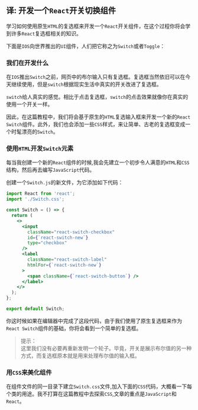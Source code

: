 ## 译: 开发一个`React`开关切换组件
学习如何使用原生`HTML`的复选框来开发一个`React`开关组件，在这个过程你将会学到许多`React`复选框相关的知识。

下面是`IOS`向世界推出的`UI`组件，人们把它称之为`Switch`或者`Toggle`：  

### 我们在开发什么

在`IOS`推出`Switch`之前，网页中的布尔输入只有复选框。复选框当然依旧可以在今天继续使用，但是`switch`根据现实生活中真实的开关改进了复选框。

`switch`给人真实的感觉。相比于点击复选框，`switch`的点击效果就像你在真实的使用一个开关一样。

因此，在这篇教程中，我们将会基于原生的`HTML`复选输入框来开发一个新的`React` `Switch`组件。此外，我们也会添加一些`CSS`样式，来让简单、古老的复选框变成一个时髦漂亮的`Switch`。

### 使用`HTML`开发`Switch`元素
每当我创建一个新的`React`组件的时候,我会先建立一个初步令人满意的`HTML`和`CSS`结构，然后再去编写`JavaScript`代码。

创建一个`Switch.js`的新文件，为它添加如下代码：  
```jsx harmony
import React from 'react';
import './Switch.css';

const Switch = () => {
  return (
    <>
      <input
        className="react-switch-checkbox"
        id={`react-switch-new`}
        type="checkbox"
      />
      <label
        className="react-switch-label"
        htmlFor={`react-switch-new`}
      >
        <span className={`react-switch-button`} />
      </label>
    </>
  );
};

export default Switch;
```

你这时候如果在编辑器中完成了这段代码，由于我们使用了原生复选框来作为`React Switch`组件的基础，你将会看到一个简单的复选框。
> 提示：  
> 这里我们没有必要再重新发明一个轮子。毕竟，开关是展示布尔值的另一种方式，而复选框原本就是用来处理布尔值的输入框。

### 用`CSS`来美化组件
在组件文件的同一目录下建立`Switch.css`文件,加入下面的`CSS`代码，大概看一下每个类的用途。我不打算在这篇教程中去探索`CSS`,文章的重点是`JavaScript`和`React`。

